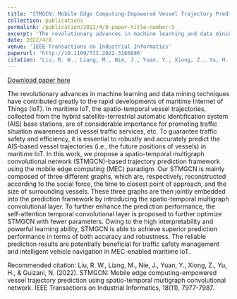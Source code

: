 ```yaml
---
title: "STMGCN: Mobile Edge Computing-Empowered Vessel Trajectory Prediction Using Spatio-Temporal Multi-Graph Convolutional Network"
collection: publications
permalink: /publication/2022/4/8-paper-title-number-5
excerpt: 'The revolutionary advances in machine learning and data mining techniques have contributed greatly to the rapid developments of maritime Internet of Things (IoT). In maritime IoT, the spatio-temporal vessel trajectories, collected from the hybrid satellite-terrestrial automatic identification system (AIS) base stations, are of considerable importance for promoting traffic situation awareness and vessel traffic services, etc. To guarantee traffic safety and efficiency, it is essential to robustly and accurately predict the AIS-based vessel trajectories (i.e., the future positions of vessels) in maritime IoT. In this work, we propose a spatio-temporal multigraph convolutional network (STMGCN)-based trajectory prediction framework using the mobile edge computing (MEC) paradigm. Our STMGCN is mainly composed of three different graphs, which are, respectively, reconstructed according to the social force, the time to closest point of approach, and the size of surrounding vessels. These three graphs are then jointly embedded into the prediction framework by introducing the spatio-temporal multigraph convolutional layer. To further enhance the prediction performance, the self-attention temporal convolutional layer is proposed to further optimize STMGCN with fewer parameters. Owing to the high interpretability and powerful learning ability, STMGCN is able to achieve superior prediction performance in terms of both accuracy and robustness. The reliable prediction results are potentially beneficial for traffic safety management and intelligent vehicle navigation in MEC-enabled maritime IoT.'
date: 2022/4/8
venue: 'IEEE Transactions on Industrial Informatics'
paperurl: 'http://10.1109/TII.2022.3165886'
citation: 'Liu, R. W., Liang, M., Nie, J., Yuan, Y., Xiong, Z., Yu, H., &amp; Guizani, N. (2022). STMGCN: Mobile edge computing-empowered vessel trajectory prediction using spatio-temporal multigraph convolutional network. IEEE Transactions on Industrial Informatics, 18(11), 7977-7987.'
---
```


<a href='http://10.1109/TII.2022.3165886'>Download paper here</a>

The revolutionary advances in machine learning and data mining techniques have contributed greatly to the rapid developments of maritime Internet of Things (IoT). In maritime IoT, the spatio-temporal vessel trajectories, collected from the hybrid satellite-terrestrial automatic identification system (AIS) base stations, are of considerable importance for promoting traffic situation awareness and vessel traffic services, etc. To guarantee traffic safety and efficiency, it is essential to robustly and accurately predict the AIS-based vessel trajectories (i.e., the future positions of vessels) in maritime IoT. In this work, we propose a spatio-temporal multigraph convolutional network (STMGCN)-based trajectory prediction framework using the mobile edge computing (MEC) paradigm. Our STMGCN is mainly composed of three different graphs, which are, respectively, reconstructed according to the social force, the time to closest point of approach, and the size of surrounding vessels. These three graphs are then jointly embedded into the prediction framework by introducing the spatio-temporal multigraph convolutional layer. To further enhance the prediction performance, the self-attention temporal convolutional layer is proposed to further optimize STMGCN with fewer parameters. Owing to the high interpretability and powerful learning ability, STMGCN is able to achieve superior prediction performance in terms of both accuracy and robustness. The reliable prediction results are potentially beneficial for traffic safety management and intelligent vehicle navigation in MEC-enabled maritime IoT.

Recommended citation: Liu, R. W., Liang, M., Nie, J., Yuan, Y., Xiong, Z., Yu, H., & Guizani, N. (2022). STMGCN: Mobile edge computing-empowered vessel trajectory prediction using spatio-temporal multigraph convolutional network. IEEE Transactions on Industrial Informatics, 18(11), 7977-7987.